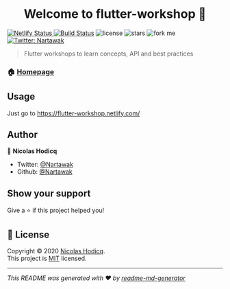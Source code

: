 <h1 align="center">Welcome to flutter-workshop 👋</h1>
<p>
  <a href="https://app.netlify.com/sites/flutter-workshop/deploys">
      <img alt="Netlify Status" src="https://api.netlify.com/api/v1/badges/9b10e32e-76d7-41ea-aeda-508664be4840/deploy-status" target="_blank" />
  </a>
  <a href="https://travis-ci.com/nartawak/flutter-workshop"><img src="https://travis-ci.com/nartawak/flutter-workshop.svg?branch=master" alt="Build Status"></a>
  <img src="https://img.shields.io/github/license/nartawak/flutter-workshop.svg" alt="license">
  <img src="https://img.shields.io/github/stars/nartawak/flutter-workshop.svg?style=social" alt="stars">
  <img src="https://img.shields.io/github/forks/nartawak/flutter-workshop.svg?style=social" alt="fork me">
  <a href="https://twitter.com/Nartawak">
    <img alt="Twitter: Nartawak" src="https://img.shields.io/twitter/follow/Nartawak.svg?style=social" target="_blank" />
  </a>
</p>

> Flutter workshops to learn concepts, API and best practices

### 🏠 [Homepage](https://flutter-workshop.netlify.com/)

## Usage

Just go to https://flutter-workshop.netlify.com/

## Author

👤 **Nicolas Hodicq**

- Twitter: [@Nartawak](https://twitter.com/Nartawak)
- Github: [@Nartawak](https://github.com/nartawak)

## Show your support

Give a ⭐️ if this project helped you!

## 📝 License

Copyright © 2020 [Nicolas Hodicq](https://github.com/nartawak).<br />
This project is [MIT](https://github.com/nartawak/flutter-workshop/blob/master/LICENSE) licensed.

---

_This README was generated with ❤️ by [readme-md-generator](https://github.com/kefranabg/readme-md-generator)_
